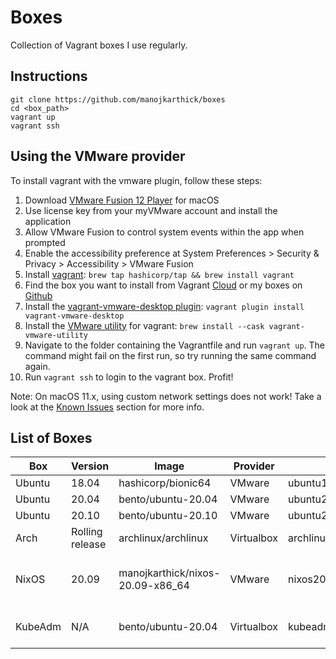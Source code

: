 # Boxes

Collection of Vagrant boxes I use regularly.

## Instructions

```
git clone https://github.com/manojkarthick/boxes
cd <box_path>
vagrant up
vagrant ssh
```

## Using the VMware provider

To install vagrant with the vmware plugin, follow these steps:

1. Download [VMware Fusion 12 Player][1] for macOS
2. Use license key from your myVMware account and install the application
3. Allow VMware Fusion to control system events within the app when prompted
4. Enable the accessibility preference at System Preferences > Security & Privacy > Accessibility > VMware Fusion
5. Install [vagrant][2]: `brew tap hashicorp/tap && brew install vagrant`
6. Find the box you want to install from Vagrant [Cloud][3] or my boxes on [Github][4]
7. Install the [vagrant-vmware-desktop plugin][5]: `vagrant plugin install vagrant-vmware-desktop`
8. Install the [VMware utility][6] for vagrant: `brew install --cask vagrant-vmware-utility`
9. Navigate to the folder containing the Vagrantfile and run `vagrant up`. The command might fail on the first run, so try running the same command again.
10. Run `vagrant ssh` to login to the vagrant box. Profit! 

Note: On macOS 11.x, using custom network settings does not work! Take a look at the [Known Issues][7] section for more info.

[1]: https://my.vmware.com/group/vmware/evalcenter?p=fusion-player-personal
[2]: https://www.vagrantup.com/downloads
[3]: https://app.vagrantup.com/boxes/search?provider=vmware
[4]: https://github.com/manojkarthick/boxes
[5]: https://www.vagrantup.com/vmware/downloads
[6]: https://www.vagrantup.com/docs/providers/vmware/vagrant-vmware-utility
[7]: https://www.vagrantup.com/docs/providers/vmware/known-issues 

## List of Boxes

| Box     | Version          | Image                             |  Provider   | Path                   | Notes                                                         |
|---------|------------------|-----------------------------------|-------------|------------------------|---------------------------------------------------------------|
| Ubuntu  | 18.04            | hashicorp/bionic64                | VMware      | ubuntu1804/Vagrantfile |                                                               |
| Ubuntu  | 20.04            | bento/ubuntu-20.04                | VMware      | ubuntu2004/Vagrantfile |                                                               |
| Ubuntu  | 20.10            | bento/ubuntu-20.10                | VMware      | ubuntu2010/Vagrantfile |                                                               |
| Arch    | Rolling release  | archlinux/archlinux               | Virtualbox  | archlinux/Vagrantfile  | Latest at v20210215.15590                                     |
| NixOS   | 20.09            | manojkarthick/nixos-20.09-x86_64  | VMware      | nixos2009/Vagrantfile  | Does not support using shared folders at the moment           |
| KubeAdm | N/A              | bento/ubuntu-20.04                | Virtualbox  | kubeadm/Vagrantfile    | Master/Worker setup for Kubeadm cluster                       |
